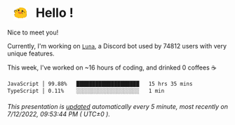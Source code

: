 <h1>   <img src="./spoinky.gif" style="vertical-align:middle;" width="30px">   Hello ! </h1>

Nice to meet you!

Currently, I'm working on <a href='https://github.com/Asgarrrr/Luna'>`Luna`</a>, a Discord bot used by 74812 users with very unique features.

This week, I've worked on ~16 hours of coding, and drinked 0 coffees ☕

```
JavaScript │ 99.88%   ████████████████████   15 hrs 35 mins
TypeScript │ 0.11%    ░░░░░░░░░░░░░░░░░░░░   1 min
```

###### This presentation is [updated](https://github.com/Asgarrrr) automatically every 5 minute, most recently on 7/12/2022, 09:53:44 PM ( UTC±0 ).